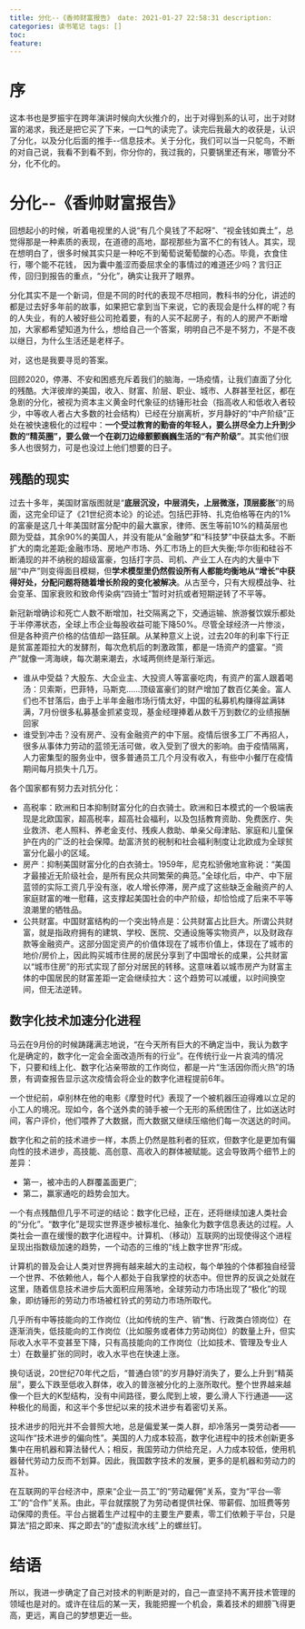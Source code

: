 ```yaml
---
title: 分化--《香帅财富报告》 date: 2021-01-27 22:58:31 description:
categories: 读书笔记 tags: []
toc:
feature:
---
```


# 序

这本书也是罗振宇在跨年演讲时候向大伙推介的，出于对得到系的认可，出于对财富的渴求，我还是把它买了下来，一口气的读完了。读完后我最大的收获是，认识了分化，以及分化后面的推手--信息技术。关于分化，我们可以当一只鸵鸟，不断的对自己说，我看不到看不到，你分你的，我过我的，只要锅里还有米，哪管分不分，化不化的。

<!-- more -->

# 分化--《香帅财富报告》

回想起小的时候，听着电视里的人说“有几个臭钱了不起呀”、“视金钱如粪土”，总觉得那是一种素质的表现，在道德的高地，鄙视那些为富不仁的有钱人。其实，现在想明白了，很多时候其实只是一种吃不到葡萄说葡萄酸的心态。毕竟，衣食住行，哪个能不花钱， 因为囊中羞涩而委屈求全的事情过的难道还少吗？言归正传，回归到报告的重点，“分化”，确实让我开了眼界。

分化其实不是一个新词，但是不同的时代的表现不尽相同，教科书的分化，讲述的都是过去好多年前的故事，如果把它拿到当下来说，它的表现会是什么样的呢？有的人失业，有的人被好些公司抢着要，有的人买不起房子，有的人的房产不断增加，大家都希望知道为什么，想给自己一个答案，明明自己不是不努力，不是不夜以继日，为什么生活还是老样子。

对，这也是我要寻觅的答案。

回顾2020，停滞、不安和困惑充斥着我们的脑海，一场疫情，让我们直面了分化的残酷。大洋彼岸的美国，收入、财富、阶层、职业、城市、人群甚至社区，都在急剧的分化，被视为资本主义黄金时代象征的纺锤形社会（指高收人和低收入者较少，中等收人者占大多数的社会结构）已经在分崩离析，岁月静好的“中产阶级”正处在被快速极化的过程中：**一个受过教育的勤奋的年轻人，要么拼尽全力上升到少数的“精英圈”，要么做一个在剃刀边缘颤颤巍巍生活的“有产阶级”**。其实他们很多人也很努力，可是也没过上他们想要的日子。

## 残酷的现实

过去十多年，美国财富版图就是“**底层沉没，中层消失，上层微涨，顶层膨胀**”的局面，这完全印证了《21世纪资本论》的论述。包括巴菲特、扎克伯格等在内的1%的富豪是这几十年美国财富分配中的最大赢家，律师、医生等前10%的精英层也颇为受益，其余90%的美国人，并没有能从“金融梦”和“科技梦”中获益太多。不断扩大的南北差距;金融市场、房地产市场、外汇市场上的巨大失衡;华尔街和硅谷不断涌现的并不纳税的超级富豪，包括打字员、司机、产业工人在内的大量中下层“中产”则变得面目模糊，但**学术模型里仍然假设所有人都能均衡地从“增长”中获得好处，分配问题将随着增长阶段的变化被解决**。从古至今，只有大规模战争、社会变革、国家衰败和致命传染病“四骑士”暂时对抗或者短期逆转了不平等。

新冠新增确诊和死亡人数不断增加，社交隔离之下，交通运输、旅游餐饮娱乐都处于半停滞状态，全球上市企业每股收益可能下降50%。尽管全球经济一片惨淡，但是各种资产价格的估值却一路狂飙。从某种意义上说，过去20年的利率下行正是贫富差距拉大的发酵剂，每次危机后的刺激政策，都是一场资产的盛宴。“资产”就像一湾海峡，每次潮来潮去，水域两侧终是渐行渐远。

- 谁从中受益？大股东、大企业主、大投资人等富豪吃肉，有资产的富人跟着喝汤：贝索斯，巴菲特，马斯克……顶级富豪们的财产增加了数百亿美金。富人们也不甘落后，由于上半年金融市场行情太好，中国的私募机构赚得盆满钵满，7月份很多私募基金抓紧变现，基金经理捧着从数千万到数亿的业绩报酬回家
- 谁受到冲击？没有房产、没有金融资产的中下层。疫情后很多工厂不再招人，很多从事体力劳动的蓝领无活可做，收入受到了很大的影响。由于疫情隔离，人力密集型的服务业中，很多普通员工几个月没有收入，有些中小餐厅在疫情期间每月损失十几万。

各个国家都有努力去对抗分化：

- 高税率：欧洲和日本抑制财富分化的白衣骑士。欧洲和日本模式的一个极端表现是北欧国家，超高税率，超高社会福利，以及包括教育资助、免费医疗、失业救济、老人照料、养老金支付、残疾人救助、单亲父母津贴、家庭和儿童保护在内的广泛的社会保障。劫富济贫的税制和社会福利制度让北欧成为全球贫富分化最小的区域。
- 房产：抑制美国财富分化的白衣骑士。1959年，尼克松骄傲地宣称说：“美国才最接近无阶级社会，是所有民众共同繁荣的典范。”全球化后，中产、中下层蓝领的实际工资几乎没有涨，收人增长停滞，房产成了这些缺乏金融资产的人家庭财富的唯一慰藉，这支撑起美国社会的中产阶级，却恰恰成了后来不平等浪潮里的牺牲品。
- 公共财富。中国财富结构的一个突出特点是：公共财富占比巨大。所谓公共财富，就是指政府拥有的建筑、学校、医院、交通设施等实物资产，以及财政存款等金融资产。这部分固定资产的价值体现在了城市价值上，体现在了城市的地价/房价上，因此购买城市住房的居民分享到了中国增长的成果，公共财富以“城市住房”的形式实现了部分对居民的转移。这意味着以城市房产为财富主体的中国居民的财富差距一定会继续拉大：这个趋势可以减缓，以时间换空间，但无法逆转。

## 数字化技术加速分化进程

马云在9月份的时候踌躇满志地说，“在今天所有巨大的不确定当中，我认为数字化是确定的，数字化一定会全面改造所有的行业”。在传统行业一片哀鸿的情况下，只要和线上化、数字化沾亲带故的工作岗位，都是一片“生活因你而火热”的场景，有调查报告显示这次疫情会将企业的数字化进程提前6年。

一个世纪前，卓别林在他的电影《摩登时代》表现了一个被机器压迫得难以立足的小工人的境况。现如今，各个送外卖的骑手被一个无形的系统困住了，比如送达时间，客户评价，他们喂养了大数据，而大数据又继续压缩他们每一次送达的时间。

数字化和之前的技术进步一样，本质上仍然是胜利者的狂欢，但数字化是更加有偏向性的技术进步，高技能、高创意、高收入的群体被赋能。这会导致两个细节上的差异：

- 第一，被冲击的人群覆盖面更广;
- 第二，赢家通吃的趋势会加大。

一个有点残酷但几乎不可逆的结论：数字化已经，正在，还将继续加速人类社会的“分化”。“数字化”是现实世界逐步被标准化、抽象化为数字信息表达的过程。人类社会一直在缓慢的数字化进程中。计算机、（移动）互联网的出现使得这个进程呈现出指数级加速的趋势，一个动态的三维的“线上数字世界”形成。

计算机的普及会让人类对世界拥有越来越大的主动权，每个单独的个体都独自经营一个世界、不依赖他人，每个人都处于自我掌控的状态中。但世界的反讽之处就在这里，随着信息技术进步后大面积应用落地，全球劳动力市场出现了“极化”的现象，即纺锤形的劳动力市场被杠铃式的劳动力市场所取代。

几乎所有中等技能向的工作岗位（比如传统的生产、销“售、行政类白领岗位）在逐渐消失，低技能向的工作岗位（比如服务或者体力劳动岗位）的数量上升，但实际收入水平不变甚至下降，只有高技能向的工作岗位（比如技术、管理及专业人士）在数量扩张的同时，收入水平也在快速上涨。

换句话说，20世纪70年代之后，“普通白领”的岁月静好消失了，要么上升到“精英层”，要么下跌至低收入群体，收入的普涨被分化的上涨所取代。整个世界越来越像一个巨大的K型结构，没有中间路径，要么爬到上坡，要么滑人下行通道——这种极化的局面，和这半个多世纪以来的技术进步有着密切关系。

技术进步的阳光并不会普照大地，总是偏爱某一类人群，却冷落另一类劳动者——这叫作“技术进步的偏向性”。美国的人力成本较高，数字化进程中的技术创新更多集中在用机器和算法替代人；相反，我国劳动力供给充足，人力成本较低，使用机器替代劳动力反而不划算。因此，我国数字技术的发展，更多的是机器和劳动力的互补。

在互联网的平台经济中，原来“企业一员工”的“劳动雇佣”关系，变为“平台—零工”的“合作”关系。由此，平台就摆脱了为劳动者提供社保、带薪假、加班费等劳动保障的责任。平台占据着生产过程中的主要生产要素，零工们依赖于平台，只是算法“招之即来、挥之即去”的“虚拟流水线”上的螺丝钉。

# 结语

所以，我进一步确定了自己对技术的判断是对的，自己一直坚持不离开技术管理的领域也是对的。或许在往后的某一天，我能把握一个机会，乘着技术的翅膀飞得更高，更远，离自己的梦想更近一些。